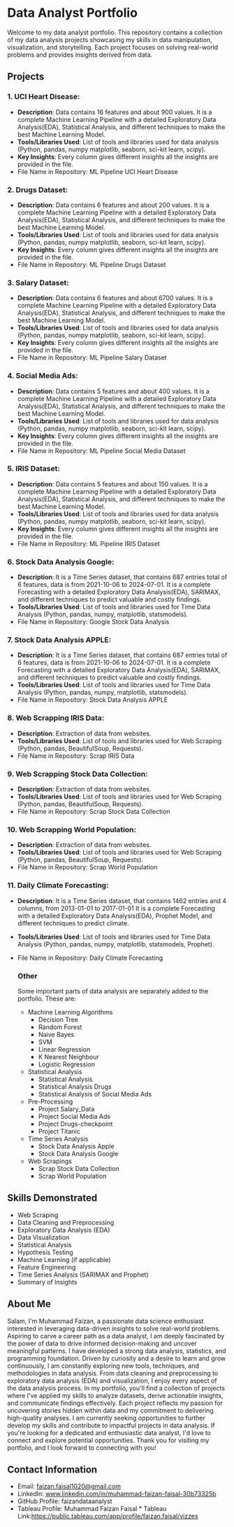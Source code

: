 # Data Analyst Portfolio
Welcome to my data analyst portfolio. This repository contains a collection of my data analysis projects showcasing my skills in data manipulation, visualization, and storytelling. Each project focuses on solving real-world problems and provides insights derived from data.

## Projects
### 1. UCI Heart Disease:
- **Description**: Data contains 16 features and about 900 values. It is a complete Machine Learning Pipeline with a detailed Exploratory Data Analysis(EDA), Statistical Analysis, and different techniques to make the best Machine Learning Model.
- **Tools/Libraries Used**: List of tools and libraries used for data analysis (Python, pandas, numpy matplotlib, seaborn, sci-kit learn, scipy).
- **Key Insights**: Every column gives different insights all the insights are provided in the file.
- File Name in Repository: ML Pipeline UCI Heart Disease
### 2. Drugs Dataset:
- **Description**: Data contains 6 features and about 200 values. It is a complete Machine Learning Pipeline with a detailed Exploratory Data Analysis(EDA), Statistical Analysis, and different techniques to make the best Machine Learning Model.
- **Tools/Libraries Used**: List of tools and libraries used for data analysis (Python, pandas, numpy matplotlib, seaborn, sci-kit learn, scipy).
- **Key Insights**: Every column gives different insights all the insights are provided in the file.
- File Name in Repository: ML Pipeline Drugs Dataset
### 3. Salary Dataset:
- **Description**: Data contains 6 features and about 6700 values. It is a complete Machine Learning Pipeline with a detailed Exploratory Data Analysis(EDA), Statistical Analysis, and different techniques to make the best Machine Learning Model.
- **Tools/Libraries Used**: List of tools and libraries used for data analysis (Python, pandas, numpy matplotlib, seaborn, sci-kit learn, scipy).
- **Key Insights**: Every column gives different insights all the insights are provided in the file.
- File Name in Repository: ML Pipeline Salary Dataset
### 4. Social Media Ads:
- **Description**: Data contains 5 features and about 400 values. It is a complete Machine Learning Pipeline with a detailed Exploratory Data Analysis(EDA), Statistical Analysis, and different techniques to make the best Machine Learning Model.
- **Tools/Libraries Used**: List of tools and libraries used for data analysis (Python, pandas, numpy matplotlib, seaborn, sci-kit learn, scipy).
- **Key Insights**: Every column gives different insights all the insights are provided in the file.
- File Name in Repository: ML Pipeline Social Media Dataset
### 5. IRIS Dataset:
- **Description**: Data contains 5 features and about 150 values. It is a complete Machine Learning Pipeline with a detailed Exploratory Data Analysis(EDA), Statistical Analysis, and different techniques to make the best Machine Learning Model.
- **Tools/Libraries Used**: List of tools and libraries used for data analysis (Python, pandas, numpy matplotlib, seaborn, sci-kit learn, scipy).
- **Key Insights**: Every column gives different insights all the insights are provided in the file.
- File Name in Repository: ML Pipeline IRIS Dataset
### 6. Stock Data Analysis Google:
- **Description**: It is a Time Series dataset, that contains 687 entries total of 6 features, data is from 2021-10-06 to 2024-07-01. It is a complete Forecasting with a detailed Exploratory Data Analysis(EDA), SARIMAX, and different techniques to predict valuable and costly findings.
- **Tools/Libraries Used**: List of tools and libraries used for Time Data Analysis (Python, pandas, numpy, matplotlib, statsmodels).
- File Name in Repository: Google Stock Data Analysis
### 7. Stock Data Analysis APPLE: 
- **Description**: It is a Time Series dataset, that contains 687 entries total of 6 features, data is from 2021-10-06 to 2024-07-01. It is a complete Forecasting with a detailed Exploratory Data Analysis(EDA), SARIMAX, and different techniques to predict valuable and costly findings.
- **Tools/Libraries Used**: List of tools and libraries used for Time Data Analysis (Python, pandas, numpy, matplotlib, statsmodels).
- File Name in Repository: Stock Data Analysis APPLE
### 8. Web Scrapping IRIS Data: 
- **Description**: Extraction of data from websites.
- **Tools/Libraries Used**: List of tools and libraries used for Web Scraping (Python, pandas, BeautifulSoup, Requests).
- File Name in Repository: Scrap IRIS Data
### 9. Web Scrapping Stock Data Collection: 
- **Description**: Extraction of data from websites.
- **Tools/Libraries Used**: List of tools and libraries used for Web Scraping (Python, pandas, BeautifulSoup, Requests).
- File Name in Repository: Scrap Stock Data Collection
### 10. Web Scrapping World Population: 
- **Description**: Extraction of data from websites.
- **Tools/Libraries Used**: List of tools and libraries used for Web Scraping (Python, pandas, BeautifulSoup, Requests).
- File Name in Repository: Scrap World Population
### 11. Daily Climate Forecasting: 
- **Description**: It is a Time Series dataset, that contains 1462 entries and 4 columns, from 2013-01-01 to 2017-01-01 It is a complete Forecasting with a detailed Exploratory Data Analysis(EDA), Prophet Model, and different techniques to predict climate.
- **Tools/Libraries Used**: List of tools and libraries used for Time Data Analysis (Python, pandas, numpy, matplotlib, statsmodels, Prophet).
- File Name in Repository: Daily Climate Forecasting

  ### Other
  Some important parts of data analysis are separately added to the portfolio. These are:
  - Machine Learning Algorithms
    * Decision Tree
    * Random Forest
    * Naive Bayes
    * SVM
    * Linear Regression
    * K Nearest Neighbour
    * Logistic Regression 
  - Statistical Analysis
    * Statistical Analysis
    * Statistical Analysis Drugs
    * Statistical Analysis of Social Media Ads
  - Pre-Processing
    * Project Salary_Data
    * Project Social Media Ads
    * Project Drugs-checkpoint
    * Project Titanic
  - Time Series Analysis
    * Stock Data Analysis Apple
    * Stock Data Analysis Google
  - Web Scrapings
    * Scrap Stock Data Collection
    * Scrap World Population

## Skills Demonstrated 
- Web Scraping 
- Data Cleaning and Preprocessing
- Exploratory Data Analysis (EDA)
- Data Visualization
- Statistical Analysis
- Hypothesis Testing
- Machine Learning (if applicable)
- Feature Engineering
- Time Series Analysis (SARIMAX and Prophet)
- Summary of Insights

## About Me
Salam,
I'm Muhammad Faizan, a passionate data science enthusiast interested in leveraging data-driven insights to solve real-world problems. Aspiring to carve a career path as a data analyst, I am deeply fascinated by the power of data to drive informed decision-making and uncover meaningful patterns. I have developed a strong data analysis, statistics, and programming foundation.
Driven by curiosity and a desire to learn and grow continuously, I am constantly exploring new tools, techniques, and methodologies in data analysis. From data cleaning and preprocessing to exploratory data analysis (EDA) and visualization, I enjoy every aspect of the data analysis process.
In my portfolio, you'll find a collection of projects where I've applied my skills to analyze datasets, derive actionable insights, and communicate findings effectively. Each project reflects my passion for uncovering stories hidden within data and my commitment to delivering high-quality analyses.
I am currently seeking opportunities to further develop my skills and contribute to impactful projects in data analysis. If you're looking for a dedicated and enthusiastic data analyst, I'd love to connect and explore potential opportunities.
Thank you for visiting my portfolio, and I look forward to connecting with you!

## Contact Information
- Email: faizan.faisal1020@gmail.com
- LinkedIn: www.linkedin.com/in/muhammad-faizan-faisal-30b73325b
- GitHub Profile: faizandataanalyst
- Tableau Profile: Muhammad Faizan Faisal
          * Tableau Link:https://public.tableau.com/app/profile/faizan.faisal/vizzes
